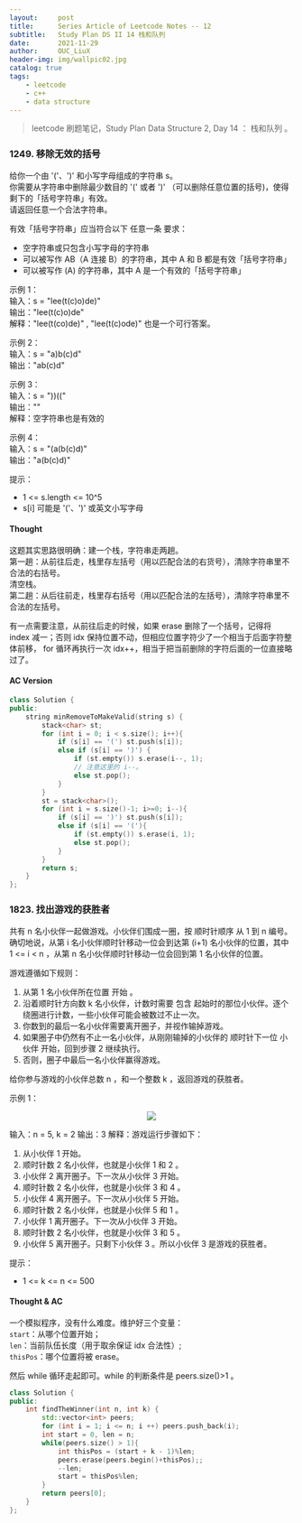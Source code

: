 ```yaml
---
layout:     post
title:      Series Article of Leetcode Notes -- 12
subtitle:   Study Plan DS II 14 栈和队列      
date:       2021-11-29
author:     OUC_LiuX
header-img: img/wallpic02.jpg
catalog: true
tags:
    - leetcode      
    - c++      
    - data structure      
---     
```


> leetcode 刷题笔记，Study Plan Data Structure 2, Day 14 ： 栈和队列 。         

### 1249. 移除无效的括号            
给你一个由 '('、')' 和小写字母组成的字符串 s。          
你需要从字符串中删除最少数目的 '(' 或者 ')' （可以删除任意位置的括号)，使得剩下的「括号字符串」有效。          
请返回任意一个合法字符串。        

有效「括号字符串」应当符合以下 任意一条 要求：          
* 空字符串或只包含小写字母的字符串          
* 可以被写作 AB（A 连接 B）的字符串，其中 A 和 B 都是有效「括号字符串」           
* 可以被写作 (A) 的字符串，其中 A 是一个有效的「括号字符串」            
  

示例 1：        
输入：s = "lee(t(c)o)de)"        
输出："lee(t(c)o)de"       
解释："lee(t(co)de)" , "lee(t(c)ode)" 也是一个可行答案。           

示例 2：        
输入：s = "a)b(c)d"        
输出："ab(c)d"        

示例 3：       
输入：s = "))(("       
输出：""        
解释：空字符串也是有效的          

示例 4：        
输入：s = "(a(b(c)d)"           
输出："a(b(c)d)"         
 

提示：       
* 1 <= s.length <= 10^5          
* s[i] 可能是 '('、')' 或英文小写字母        

#### Thought         
这题其实思路很明确：建一个栈，字符串走两趟。          
第一趟：从前往后走，栈里存左括号（用以匹配合法的右货号），清除字符串里不合法的右括号。      
清空栈。         
第二趟：从后往前走，栈里存右括号（用以匹配合法的左括号），清除字符串里不合法的左括号。       

有一点需要注意，从前往后走的时候，如果 erase 删除了一个括号，记得将 index 减一；否则 idx 保持位置不动，但相应位置字符少了一个相当于后面字符整体前移， for 循环再执行一次 idx++，相当于把当前删除的字符后面的一位直接略过了。          

#### AC Version          
```c++         
class Solution {
public:
    string minRemoveToMakeValid(string s) {
        stack<char> st;
        for (int i = 0; i < s.size(); i++){
            if (s[i] == '(') st.push(s[i]);
            else if (s[i] == ')') {
                if (st.empty()) s.erase(i--, 1);
                // 注意这里的 i--。      
                else st.pop();
            }
        }
        st = stack<char>();
        for (int i = s.size()-1; i>=0; i--){
            if (s[i] == ')') st.push(s[i]);
            else if (s[i] == '('){
                if (st.empty()) s.erase(i, 1);
                else st.pop();
            }
        }
        return s;
    }
};
```            

### 1823. 找出游戏的获胜者
共有 n 名小伙伴一起做游戏。小伙伴们围成一圈，按 顺时针顺序 从 1 到 n 编号。确切地说，从第 i 名小伙伴顺时针移动一位会到达第 (i+1) 名小伙伴的位置，其中 1 <= i < n ，从第 n 名小伙伴顺时针移动一位会回到第 1 名小伙伴的位置。            

游戏遵循如下规则：          
1. 从第 1 名小伙伴所在位置 开始 。           
2. 沿着顺时针方向数 k 名小伙伴，计数时需要 包含 起始时的那位小伙伴。逐个绕圈进行计数，一些小伙伴可能会被数过不止一次。           
3. 你数到的最后一名小伙伴需要离开圈子，并视作输掉游戏。         
4. 如果圈子中仍然有不止一名小伙伴，从刚刚输掉的小伙伴的 顺时针下一位 小伙伴 开始，回到步骤 2 继续执行。           
5. 否则，圈子中最后一名小伙伴赢得游戏。          

给你参与游戏的小伙伴总数 n ，和一个整数 k ，返回游戏的获胜者。          

示例 1：
<div align=center><img src="https://raw.githubusercontent.com/OUCliuxiang/OUCliuxiang.github.io/master/img/leetcode/leetcode1823.png"></div>       

输入：n = 5, k = 2
输出：3
解释：游戏运行步骤如下：           
1) 从小伙伴 1 开始。        
2) 顺时针数 2 名小伙伴，也就是小伙伴 1 和 2 。         
3) 小伙伴 2 离开圈子。下一次从小伙伴 3 开始。         
4) 顺时针数 2 名小伙伴，也就是小伙伴 3 和 4 。          
5) 小伙伴 4 离开圈子。下一次从小伙伴 5 开始。          
6) 顺时针数 2 名小伙伴，也就是小伙伴 5 和 1 。         
7) 小伙伴 1 离开圈子。下一次从小伙伴 3 开始。       
8) 顺时针数 2 名小伙伴，也就是小伙伴 3 和 5 。       
9) 小伙伴 5 离开圈子。只剩下小伙伴 3 。所以小伙伴 3 是游戏的获胜者。          


提示：       
* 1 <= k <= n <= 500       

#### Thought & AC         
一个模拟程序，没有什么难度。维护好三个变量：      
`start`：从哪个位置开始；          
`len`：当前队伍长度（用于取余保证 idx 合法性）;          
`thisPos`：哪个位置将被 erase。         

然后 while 循环走起即可。while 的判断条件是 peers.size()>1 。            

```c++         
class Solution {
public:
    int findTheWinner(int n, int k) {
        std::vector<int> peers;
        for (int i = 1; i <= n; i ++) peers.push_back(i);
        int start = 0, len = n;
        while(peers.size() > 1){
            int thisPos = (start + k - 1)%len;
            peers.erase(peers.begin()+thisPos);;
            --len;
            start = thisPos%len;
        }
        return peers[0];
    }
};
```        

